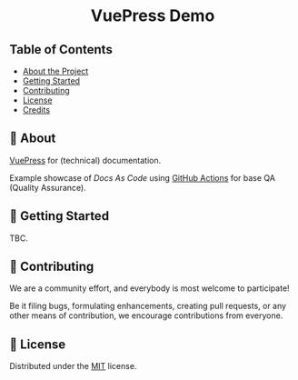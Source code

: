 <div align="center">

# VuePress Demo

</div>

## Table of Contents

- [About the Project](#📄-about)
- [Getting Started](#🚀-getting-started)
- [Contributing](#🤝-contributing)
- [License](#📝-license)
- [Credits](#🙏-credits)

## 📄 About

[VuePress](https://vuepress.vuejs.org/ "Link to VuePress") for (technical) documentation.

Example showcase of *Docs As Code* using [GitHub Actions](https://github.com/features/actions "Link to Github Actions") for
base QA (Quality Assurance).

## 🚀 Getting Started

TBC.



## 🤝 Contributing

We are a community effort, and everybody is most welcome to participate!

Be it filing bugs, formulating enhancements, creating pull requests, or any other means of contribution, we encourage contributions from everyone.

## 📝 License

Distributed under the [MIT](https://choosealicense.com/licenses/mit/ "Link to license") license.
